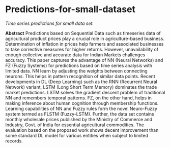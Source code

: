 # Predictions-for-small-dataset

*Time series predictions for small data set.*

**Abstract**
Predictions based on Sequential Data such as timeseries
data of agricultural product prices play a crucial role in
agriculture-based business. Determination of inflation in prices
help farmers and associated businesses to take corrective measures
for higher returns. However, unavailability of enough collective
and accurate data for Indian Markets challenges accuracy.
This paper captures the advantage of NN (Neural Networks) and
FZ (Fuzzy Systems) for predictions based on time series analysis
with limited data. NN learn by adjusting the weights between
connecting neurons. This helps in pattern recognition of similar
data points. Recent developments in DL (Deep Learning) such
as the RNN (Recurrent Neural Network) variant, LSTM (Long
Short Term Memory) dominates the trade market predictions.
LSTM solves the gradient descent problem of traditional NN and
remembers temporal patterns. FZ, on the other hand, helps in
making inference about human cognition through membership
functions. Learning capabilities of NN and Fuzzy rules form the
novel Neuro-Fuzzy system termed as FLSTM (Fuzzy-LSTM).
Further, the data set contains monthly wholesale prices published
by the Ministry of Commerce and Industry, Govt. of India for
essential agricultural commodities. The evaluation based on the
proposed work shows decent improvement than some standard
DL model for various entities when subject to limited records.
